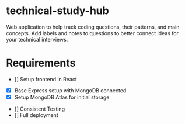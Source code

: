# technical-study-hub
Web application to help track coding questions, their patterns, and main concepts. Add labels and notes to questions to better connect ideas for your technical interviews.

# Requirements

- [] Setup frontend in React
- [x] Base Express setup with MongoDB connected
- [x] Setup MongoDB Atlas for initial storage
- [] Consistent Testing
- [] Full deployment